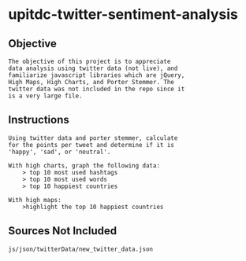 # upitdc-twitter-sentiment-analysis

## Objective
	The objective of this project is to appreciate
	data analysis using twitter data (not live), and
	familiarize javascript libraries which are jQuery,
	High Maps, High Charts, and Porter Stemmer. The
	twitter data was not included in the repo since it 
	is a very large file.

## Instructions
	Using twitter data and porter stemmer, calculate
	for the points per tweet and determine if it is
	'happy', 'sad', or 'neutral'.
	
	With high charts, graph the following data:
		> top 10 most used hashtags
		> top 10 most used words
		> top 10 happiest countries
	
	With high maps:
		>highlight the top 10 happiest countries

## Sources Not Included
	js/json/twitterData/new_twitter_data.json